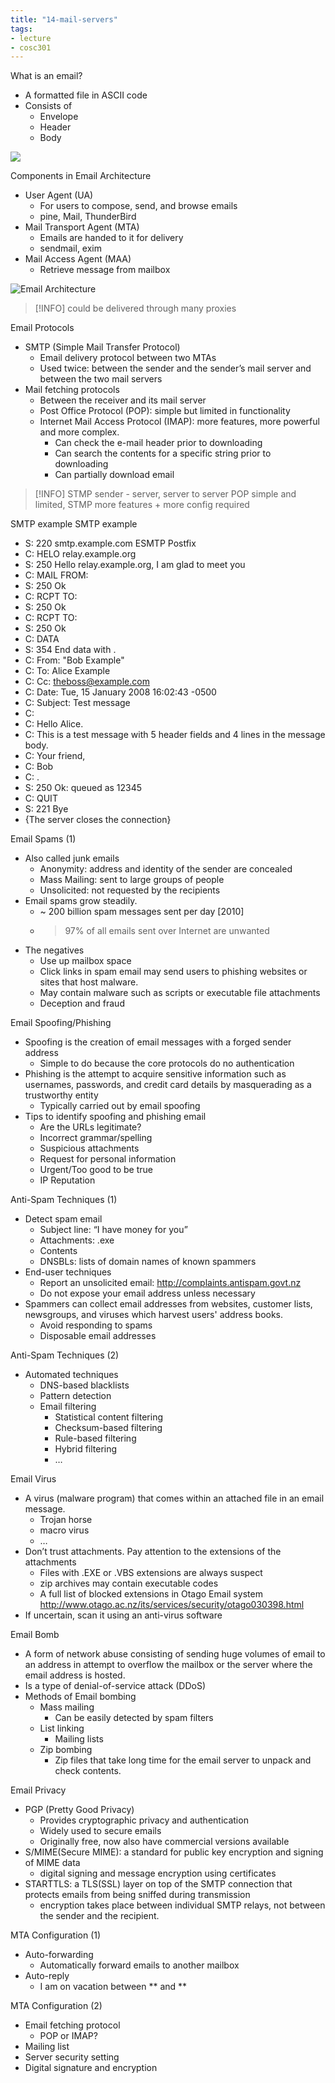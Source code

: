 ```yaml
---
title: "14-mail-servers"
tags: 
- lecture
- cosc301
---
```



What is an email? 
- A formatted file in ASCII code 
- Consists of 
	- Envelope 
	- Header 
	- Body

![](https://i.imgur.com/F5e7LZs.png)

Components in Email Architecture 
- User Agent (UA) 
	- For users to compose, send, and browse emails 
	- pine, Mail, ThunderBird 
- Mail Transport Agent (MTA) 
	- Emails are handed to it for delivery 
	- sendmail, exim 
- Mail Access Agent (MAA) 
	- Retrieve message from mailbox

![Email Architecture](https://i.imgur.com/EtIiCDZ.png)

> [!INFO] could be delivered through many proxies

Email Protocols 
- SMTP (Simple Mail Transfer Protocol) 
	- Email delivery protocol between two MTAs 
	- Used twice: between the sender and the sender’s mail server and between the two mail servers 
- Mail fetching protocols 
	- Between the receiver and its mail server 
	- Post Office Protocol (POP): simple but limited in functionality 
	- Internet Mail Access Protocol (IMAP): more features, more powerful and more complex. 
		- Can check the e-mail header prior to downloading 
		- Can search the contents for a specific string prior to downloading 
		- Can partially download email

> [!INFO] STMP sender - server, server to server
> POP simple and limited, STMP more features + more config required

SMTP example SMTP example 
- S: 220 smtp.example.com ESMTP Postfix 
- C: HELO relay.example.org 
- S: 250 Hello relay.example.org, I am glad to meet you 
- C: MAIL FROM: 
- S: 250 Ok 
- C: RCPT TO: 
- S: 250 Ok 
- C: RCPT TO: 
- S: 250 Ok 
- C: DATA 
- S: 354 End data with . 
- C: From: "Bob Example" 
- C: To: Alice Example 
- C: Cc: theboss@example.com 
- C: Date: Tue, 15 January 2008 16:02:43 -0500 
- C: Subject: Test message 
- C: 
- C: Hello Alice. 
- C: This is a test message with 5 header fields and 4 lines in the message body. 
- C: Your friend, 
- C: Bob 
- C: . 
- S: 250 Ok: queued as 12345 
- C: QUIT 
- S: 221 Bye 
- {The server closes the connection}

Email Spams (1) 
- Also called junk emails 
	- Anonymity: address and identity of the sender are concealed 
	- Mass Mailing: sent to large groups of people 
	- Unsolicited: not requested by the recipients 
- Email spams grow steadily. 
	- ~ 200 billion spam messages sent per day [2010] 
	- > 97% of all emails sent over Internet are unwanted 
- The negatives 
	- Use up mailbox space 
	- Click links in spam email may send users to phishing websites or sites that host malware. 
	- May contain malware such as scripts or executable file attachments 
	- Deception and fraud

Email Spoofing/Phishing 
- Spoofing is the creation of email messages with a forged sender address 
	- Simple to do because the core protocols do no authentication 
- Phishing is the attempt to acquire sensitive information such as usernames, passwords, and credit card details by masquerading as a trustworthy entity 
	- Typically carried out by email spoofing 
- Tips to identify spoofing and phishing email 
	- Are the URLs legitimate? 
	- Incorrect grammar/spelling 
	- Suspicious attachments 
	- Request for personal information 
	- Urgent/Too good to be true 
	- IP Reputation

Anti-Spam Techniques (1) 
- Detect spam email 
	- Subject line: “I have money for you” 
	- Attachments: .exe 
	- Contents 
	- DNSBLs: lists of domain names of known spammers 
- End-user techniques 
	- Report an unsolicited email: http://complaints.antispam.govt.nz 
	- Do not expose your email address unless necessary 
- Spammers can collect email addresses from websites, customer lists, newsgroups, and viruses which harvest users' address books. 
	- Avoid responding to spams 
	- Disposable email addresses

Anti-Spam Techniques (2) 
- Automated techniques 
	- DNS-based blacklists 
	- Pattern detection 
	- Email filtering 
		- Statistical content filtering 
		- Checksum-based filtering 
		- Rule-based filtering 
		- Hybrid filtering 
		- …

Email Virus 
- A virus (malware program) that comes within an attached file in an email message. 
	- Trojan horse 
	- macro virus 
	- … 
- Don’t trust attachments. Pay attention to the extensions of the attachments 
	- Files with .EXE or .VBS extensions are always suspect 
	- zip archives may contain executable codes 
	- A full list of blocked extensions in Otago Email system http://www.otago.ac.nz/its/services/security/otago030398.html 
- If uncertain, scan it using an anti-virus software


Email Bomb 
- A form of network abuse consisting of sending huge volumes of email to an address in attempt to overflow the mailbox or the server where the email address is hosted. 
- Is a type of denial-of-service attack (DDoS) 
- Methods of Email bombing 
	- Mass mailing 
		- Can be easily detected by spam filters 
	- List linking 
		- Mailing lists 
	- Zip bombing 
		- Zip files that take long time for the email server to unpack and check contents.

Email Privacy 
- PGP (Pretty Good Privacy) 
	- Provides cryptographic privacy and authentication 
	- Widely used to secure emails 
	- Originally free, now also have commercial versions available 
- S/MIME(Secure MIME): a standard for public key encryption and signing of MIME data 
	- digital signing and message encryption using certificates 
- STARTTLS: a TLS(SSL) layer on top of the SMTP connection that protects emails from being sniffed during transmission 
	- encryption takes place between individual SMTP relays, not between the sender and the recipient.

MTA Configuration (1) 
- Auto-forwarding 
	- Automatically forward emails to another mailbox 
- Auto-reply 
	- I am on vacation between ** and **

MTA Configuration (2) 
- Email fetching protocol 
	- POP or IMAP? 
- Mailing list 
- Server security setting 
- Digital signature and encryption

